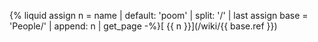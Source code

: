 {% liquid
assign n = name | default: 'poom' | split: '/' | last
assign base = 'People/' | append: n | get_page
-%}[<picture width="16" height="16" style="border-radius: 100%" class="not-prose"><source srcset="{{ base.data.image }}"></picture> {{ n }}](/wiki/{{ base.ref }})